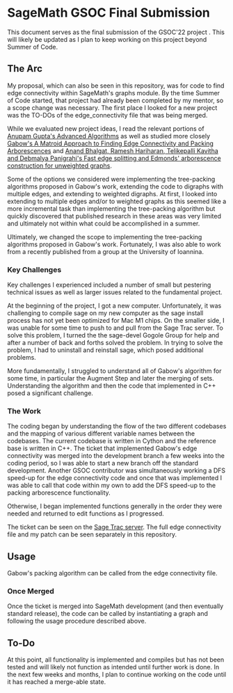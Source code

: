 # SageMath GSOC Final Submission

This document serves as the final submission of the GSOC'22 project <Edge connectivity and edge disjoint spanning trees in digraphs>. This will likely be updated as I plan to keep working on this project beyond Summer of Code.

## The Arc

My proposal, which can also be seen in this repository, was for code to find edge connectivity within SageMath's graphs module. By the time Summer of Code started, that project had already been completed by my mentor, so a scope change was necessary. The first place I looked for a new project was the TO-DOs of the edge_connectivity file that was being merged. 

While we evaluated new project ideas, I read the relevant portions of [Anupam Gupta's Advanced Algorithms](https://www.cs.cmu.edu/~15850/notes/cmu850-f20.pdf) as well as studied more closely [Gabow's A Matroid Approach to Finding Edge Connectivity and Packing Arborescences](https://doi.org/10.1006/jcss.1995.1022) and [Anand Bhalgat, Ramesh Hariharan, Telikepalli Kavitha and Debmalya Panigrahi's Fast edge splitting and Edmonds' arborescence construction for unweighted graphs](https://users.cs.duke.edu/~debmalya/papers/soda08-splitting.pdf).

Some of the options we considered were implementing the tree-packing algorithms proposed in Gabow's work, extending the code to digraphs with multiple edges, and extending to weighted digraphs. At first, I looked into extending to multiple edges and/or to weighted graphs as this seemed like a more incremental task than implementing the tree-packing algorithm but quickly discovered that published research in these areas was very limited and ultimately not within what could be accomplished in a summer.
  
Ultimately, we changed the scope to implementing the tree-packing algorithms proposed in Gabow's work. Fortunately, I was also able to work from a recently published [<Experimental Study of Algorithms for Packing Arborescences>](https://drops.dagstuhl.de/opus/frontdoor.php?source_opus=16548) from a group at the University of Ioannina. 

### Key Challenges

Key challenges I experienced included a number of small but pestering technical issues as well as larger issues related to the fundamental project. 
  
At the beginning of the project, I got a new computer. Unfortunately, it was challenging to compile sage on my new computer as the sage install process has not yet been optimized for Mac M1 chips. On the smaller side, I was unable for some time to push to and pull from the Sage Trac server. To solve this problem, I turned the the sage-devel Gogole Group for help and after a number of back and forths solved the problem. In trying to solve the problem, I had to uninstall and reinstall sage, which posed additional problems. 
  
More fundamentally, I struggled to understand all of Gabow's algorithm for some time, in particular the Augment Step and later the merging of sets. Understanding the algorithm and then the code that implemented in C++ posed a significant challenge.
  
  
### The Work

The coding began by understanding the flow of the two different codebases and the mapping of various different variable names between the codebases. The current codebase is written in Cython and the reference base is written in C++. The ticket that implemented Gabow's edge connectivity was merged into the development branch a few weeks into the coding period, so I was able to start a new branch off the standard development. Another GSOC contributor was simultaneously working a DFS speed-up for the edge connectivity code and once that was implemented I was able to call that code within my own to add the DFS speed-up to the packing arborescence functionality. 
  
Otherwise, I began implemented functions generally in the order they were needed and returned to edit functions as I progressed. 
  
The ticket can be seen on the [Sage Trac server](https://trac.sagemath.org/ticket/34230). The full edge connectivity file and my patch can be seen separately in this repository.

## Usage
  
Gabow's packing algorithm can be called from the edge connectivity file. 


### Once Merged
  
Once the ticket is merged into SageMath development (and then eventually standard release), the code can be called by instantiating a graph and following the usage procedure described above.


## To-Do

At this point, all functionality is implemented and compiles but has not been tested and will likely not function as intended until further work is done. In the next few weeks and months, I plan to continue working on the code until it has reached a merge-able state. 
